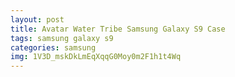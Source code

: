 ```yaml
---
layout: post
title: Avatar Water Tribe Samsung Galaxy S9 Case
tags: samsung galaxy s9
categories: samsung
img: 1V3D_mskDkLmEqXqqG0Moy0m2F1h1t4Wq
---
```

